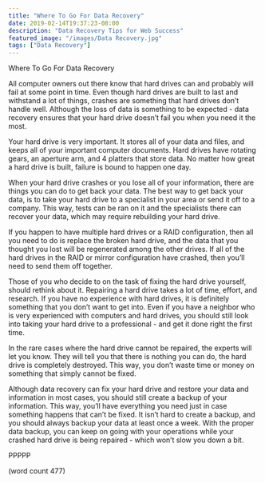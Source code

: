 ```yaml
---
title: "Where To Go For Data Recovery"
date: 2019-02-14T19:37:23-08:00
description: "Data Recovery Tips for Web Success"
featured_image: "/images/Data Recovery.jpg"
tags: ["Data Recovery"]
---
```


Where To Go For Data Recovery

All computer owners out there know that hard drives can and probably will fail at some point in time.  Even though hard drives are built to last and withstand a lot of things, crashes are something that hard drives don’t handle well.  Although the loss of data is something to be expected - data recovery ensures that your hard drive doesn’t fail you when you need it the most.

Your hard drive is very important.  It stores all of your data and files, and keeps all of your important computer documents.  Hard drives have rotating gears, an aperture arm, and 4 platters that store data.  No matter how great a hard drive is built, failure is bound to happen one day.

When your hard drive crashes or you lose all of your information, there are things you can do to get back your data.  The best way to get back your data, is to take your hard drive to a specialist in your area or send it off to a company.  This way, tests can be ran on it and the specialists there can recover your data, which may require rebuilding your hard drive.

If you happen to have multiple hard drives or a RAID configuration, then all you need to do is replace the broken hard drive, and the data that you thought you lost will be regenerated among the other drives.  If all of the hard drives in the RAID or mirror configuration have crashed, then you’ll need to send them off together.

Those of you who decide to on the task of fixing the hard drive yourself, should rethink about it.  Repairing a hard drive takes a lot of time, effort, and research.  If you have no experience with hard drives, it is definitely something that you don’t want to get into.  Even if you have a neighbor who is very experienced with computers and hard drives, you should still look into taking your hard drive to a professional - and get it done right the first time.

In the rare cases where the hard drive cannot be repaired, the experts will let you know.  They will tell you that there is nothing you can do, the hard drive is completely destroyed.  This way, you don’t waste time or money on something that simply cannot be fixed.

Although data recovery can fix your hard drive and restore your data and information in most cases, you should still create a backup of your information.  This way, you’ll have everything you need just in case something happens that can’t be fixed.  It isn’t hard to create a backup, and you should always backup your data at least once a week.  With the proper data backup, you can keep on going with your operations while your crashed hard drive is being repaired - which won’t slow you down a bit.

PPPPP

(word count 477)
